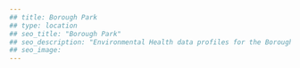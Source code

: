 ```yaml
---
## title: Borough Park
## type: location
## seo_title: "Borough Park"
## seo_description: "Environmental Health data profiles for the Borough Park neighborhood of NYC."
## seo_image: 
---
```

